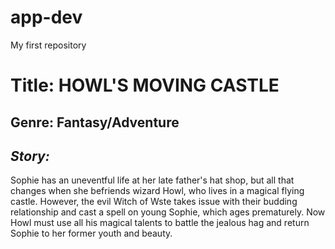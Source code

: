 # app-dev
My first repository
# Title: **HOWL'S MOVING CASTLE**
## Genre: Fantasy/Adventure
## *Story:*
Sophie has an uneventful life at her late father's hat shop, but all that changes when she befriends wizard Howl, who lives in a magical flying castle. However, the evil Witch of Wste takes issue with their budding relationship and cast a spell on young Sophie, which ages prematurely. Now Howl must use all his magical talents to battle the jealous hag and return Sophie to her former youth and beauty.

